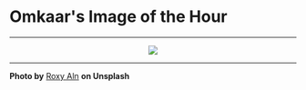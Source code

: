 # Omkaar's Image of the Hour

---

<div align="center">

<a href="https://unsplash.com/photos/a-woman-with-red-light-illuminating-her-face-gyqgHw2t4Kw">
  <img src="https://images.unsplash.com/photo-1751220386717-6e5ba087ec3a?crop=entropy&cs=tinysrgb&fit=max&fm=jpg&ixid=M3w3NjA2Nzh8MHwxfHJhbmRvbXx8fHx8fHx8fDE3NTIxNTYwMDB8&ixlib=rb-4.1.0&q=80&w=1080" style="max-width:100%; height:auto;">
</a>



</div>

---

**Photo by** [Roxy Aln](https://unsplash.com/@roxy_aln) **on Unsplash**
